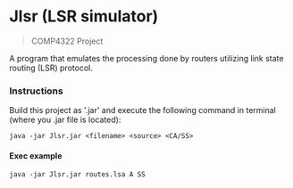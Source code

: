 # Jlsr (LSR simulator)

> COMP4322 Project

A program that emulates the processing done by routers utilizing link state routing (LSR) protocol.

### Instructions

Build this project as '.jar' and execute the following command in terminal (where you .jar file is located):

```
java -jar Jlsr.jar <filename> <source> <CA/SS>
```

#### Exec example

```
java -jar Jlsr.jar routes.lsa A SS
```
